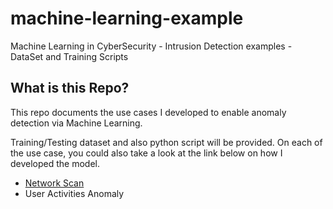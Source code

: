# machine-learning-example
Machine Learning in CyberSecurity - Intrusion Detection examples - DataSet and Training Scripts

## What is this Repo?

This repo documents the use cases I developed to enable anomaly detection via Machine Learning. 

Training/Testing dataset and also python script will be provided. On each of the use case, you could also take a look at the link below on how I developed the model. 

-  [Network Scan](Network_Scan/Network_Scan_README.md) 
-  User Activities Anomaly 
